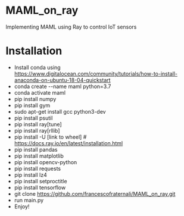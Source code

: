 # MAML_on_ray
Implementing MAML using Ray to control IoT sensors

# Installation
- Install conda using https://www.digitalocean.com/community/tutorials/how-to-install-anaconda-on-ubuntu-18-04-quickstart
- conda create --name maml python=3.7
- conda activate maml
- pip install numpy
- pip install gym
- sudo apt-get install gcc python3-dev
- pip install psutil
- pip install ray[tune]
- pip install ray[rllib]
- pip install -U [link to wheel] # https://docs.ray.io/en/latest/installation.html
- pip install pandas
- pip install matplotlib
- pip install opencv-python
- pip install requests
- pip install lz4
- pip install setproctitle
- pip install tensorflow
- git clone https://github.com/francescofraternali/MAML_on_ray.git
- run main.py
- Enjoy!

